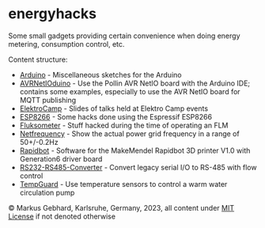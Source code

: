# energyhacks

Some small gadgets providing certain convenience when doing energy metering,
consumption control, etc.

Content structure:

* [Arduino](Arduino) - Miscellaneous sketches for the Arduino
* [AVRNetIOduino](AVRNetIOduino) - Use the Pollin AVR NetIO board with the Arduino IDE; contains some examples, especially to use the AVR NetIO board for MQTT publishing
* [ElektroCamp](ElektroCamp) - Slides of talks held at Elektro Camp events
* [ESP8266](ESP8266) - Some hacks done using the Espressif ESP8266
* [Fluksometer](Fluksometer) - Stuff hacked during the time of operating an FLM
* [Netfrequency](Netfrequency) - Show the actual power grid frequency in a range of 50+/-0.2Hz
* [Rapidbot](Rapidbot) - Software for the MakeMendel Rapidbot 3D printer V1.0 with Generation6 driver board
* [RS232-RS485-Converter](RS232-RS485-Converter) - Convert legacy serial I/O to RS-485 with flow control
* [TempGuard](TempGuard) - Use temperature sensors to control a warm water circulation pump

&copy; Markus Gebhard, Karlsruhe, Germany, 2023, all content under [MIT License](http://opensource.org/licenses/MIT) if not denoted otherwise

